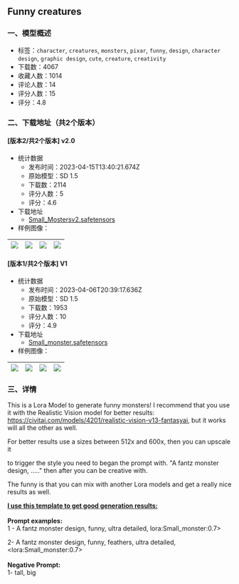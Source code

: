 ## Funny creatures
### 一、模型概述

- 标签：`character`, `creatures`, `monsters`, `pixar`, `funny`, `design`, `character design`, `graphic design`, `cute`, `creature`, `creativity`
- 下载数：4067
- 收藏人数：1014
- 评论人数：14
- 评分人数：15
- 评分：4.8

### 二、下载地址（共2个版本）

#### [版本2/共2个版本] v2.0

- 统计数据
  - 发布时间：2023-04-15T13:40:21.674Z
  - 原始模型：SD 1.5
  - 下载数：2114
  - 评分人数：5
  - 评分：4.6
- 下载地址
  - [Small_Mostersv2.safetensors](https://civitai.com/api/download/models/38550)
- 样例图像：

| <img src="https://image.civitai.com/xG1nkqKTMzGDvpLrqFT7WA/69828b5f-3078-4df5-9589-460272008500/width=450/426707.jpeg" /> | <img src="https://image.civitai.com/xG1nkqKTMzGDvpLrqFT7WA/a311aa46-dcea-4ab1-58af-01fca0604b00/width=450/426724.jpeg" /> | <img src="https://image.civitai.com/xG1nkqKTMzGDvpLrqFT7WA/9bd373c5-bfae-4608-f1ed-3f0e2fff3a00/width=450/426723.jpeg" /> | <img src="https://image.civitai.com/xG1nkqKTMzGDvpLrqFT7WA/3019cb8f-acd9-47e6-154e-926a1c234c00/width=450/426708.jpeg" /> |
| ---- | ---- | ---- | ---- |

#### [版本1/共2个版本] V1

- 统计数据
  - 发布时间：2023-04-06T20:39:17.636Z
  - 原始模型：SD 1.5
  - 下载数：1953
  - 评分人数：10
  - 评分：4.9
- 下载地址
  - [Small_monster.safetensors](https://civitai.com/api/download/models/19395)
- 样例图像：

| <img src="https://image.civitai.com/xG1nkqKTMzGDvpLrqFT7WA/a6bdfa84-3b8a-4fe3-feed-aa0d7ac58000/width=450/203346.jpeg" /> | <img src="https://image.civitai.com/xG1nkqKTMzGDvpLrqFT7WA/1422fc02-9952-4ec2-17d2-5683ad022700/width=450/210974.jpeg" /> | <img src="https://image.civitai.com/xG1nkqKTMzGDvpLrqFT7WA/2cc72c5a-f6b8-4875-f9f6-dea4c2cf0100/width=450/204109.jpeg" /> | <img src="https://image.civitai.com/xG1nkqKTMzGDvpLrqFT7WA/975e7b91-cbac-416b-8796-909b6f28c500/width=450/203349.jpeg" /> |
| ---- | ---- | ---- | ---- |


### 三、详情
<p>This is a Lora Model to generate funny monsters! I recommend that you use it with the Realistic Vision model for better results: <a target="_blank" rel="ugc" href="https://civitai.com/models/4201/realistic-vision-v13-fantasyai">https://civitai.com/models/4201/realistic-vision-v13-fantasyai</a>, but it works will all the other as well.</p><p></p><p>For better results use a sizes between 512x and 600x, then you can upscale it</p><p></p><p>to trigger the style you need to began the prompt with. "A fantz monster design, ....." then after you can be creative with.</p><p></p><p>The funny is that you can mix with another Lora models and get a really nice results as well.</p><p></p><p><strong><u>I use this template to get good generation results:</u></strong><br /><br /><strong>Prompt examples:</strong><br />1 - A fantz monster design, funny, ultra detailed, lora:Small_monster:0.7&gt;</p><p>2- A fantz monster design, funny, feathers, ultra detailed, &lt;lora:Small_monster:0.7&gt;<br /><br /><strong>Negative Prompt: </strong><br />1- tall, big</p>